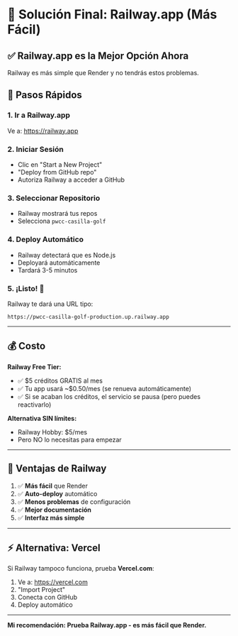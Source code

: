 # 🚂 Solución Final: Railway.app (Más Fácil)

## ✅ Railway.app es la Mejor Opción Ahora

Railway es más simple que Render y no tendrás estos problemas.

## 🚀 Pasos Rápidos

### 1. Ir a Railway.app
Ve a: https://railway.app

### 2. Iniciar Sesión
- Clic en "Start a New Project"
- "Deploy from GitHub repo"
- Autoriza Railway a acceder a GitHub

### 3. Seleccionar Repositorio
- Railway mostrará tus repos
- Selecciona `pwcc-casilla-golf`

### 4. Deploy Automático
- Railway detectará que es Node.js
- Deployará automáticamente
- Tardará 3-5 minutos

### 5. ¡Listo! 🎉

Railway te dará una URL tipo:
```
https://pwcc-casilla-golf-production.up.railway.app
```

---

## 💰 Costo

**Railway Free Tier:**
- ✅ $5 créditos GRATIS al mes
- ✅ Tu app usará ~$0.50/mes (se renueva automáticamente)
- ✅ Si se acaban los créditos, el servicio se pausa (pero puedes reactivarlo)

**Alternativa SIN límites:**
- Railway Hobby: $5/mes
- Pero NO lo necesitas para empezar

---

## 🎯 Ventajas de Railway

1. ✅ **Más fácil** que Render
2. ✅ **Auto-deploy** automático
3. ✅ **Menos problemas** de configuración
4. ✅ **Mejor documentación**
5. ✅ **Interfaz más simple**

---

## ⚡ Alternativa: Vercel

Si Railway tampoco funciona, prueba **Vercel.com**:

1. Ve a: https://vercel.com
2. "Import Project"
3. Conecta con GitHub
4. Deploy automático

---

**Mi recomendación: Prueba Railway.app - es más fácil que Render.**

